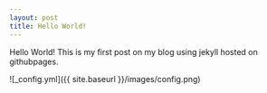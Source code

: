 ```yaml
---
layout: post
title: Hello World!
---
```


Hello World!
This is my first post on my blog using jekyll hosted on githubpages.

![_config.yml]({{ site.baseurl }}/images/config.png)
